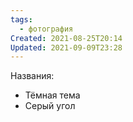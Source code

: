 ```yaml
---
tags:
  - фотография
Created: 2021-08-25T20:14
Updated: 2021-09-09T23:28
---
```

Названия:
- Тёмная тема
- Серый угол